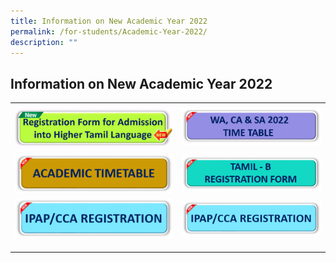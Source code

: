 ```yaml
---
title: Information on New Academic Year 2022
permalink: /for-students/Academic-Year-2022/
description: ""
---
```

## Information on New Academic Year 2022

|   |   |
|---|---|
|  <a href="/files/HTL-Reg-Form-2023.pdf"><img src="/images/HTL.gif"> </a> | <a href="/files/HTL-Reg-Form-2023.pdf"><img src="/images/WA-CA-SA-2022-TIMETABLE.png"> </a>  |
| <a href="/files/Academic_TimeTable_2022.pdf"><img src="/images/ACADEMIC-TIMETABLE.png"> </a>  | <a href="/files/2023-Form-A-TLB.pdf"><img src="/images/Tamil%20-%20B.png"> </a>  |
| <a href="/files/Academic_TimeTable_2022.pdf"><img src="/images/IPAP-CCA-REGISTRATION.png"> </a> | <a href="/files/Academic_TimeTable_2022.pdf"><img src="/images/IPAP-CCA-REGISTRATION.png"> </a>  |
|   |   |
|   |   |
|   |   |


